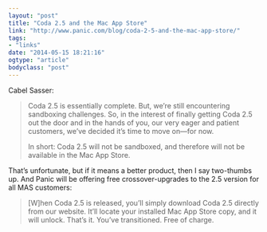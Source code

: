 ```yaml
---
layout: "post"
title: "Coda 2.5 and the Mac App Store"
link: "http://www.panic.com/blog/coda-2-5-and-the-mac-app-store/"
tags: 
- "links"
date: "2014-05-15 18:21:16"
ogtype: "article"
bodyclass: "post"
---
```


Cabel Sasser:

> Coda 2.5 is essentially complete. But, we’re still encountering sandboxing challenges. So, in the interest of finally getting Coda 2.5 out the door and in the hands of you, our very eager and patient customers, we’ve decided it’s time to move on—for now.
> 
> In short: Coda 2.5 will not be sandboxed, and therefore will not be available in the Mac App Store.

That’s unfortunate, but if it means a better product, then I say two-thumbs up. And Panic will be offering free crossover-upgrades to the 2.5 version for all MAS customers:

> [W]hen Coda 2.5 is released, you’ll simply download Coda 2.5 directly from our website. It’ll locate your installed Mac App Store copy, and it will unlock. That’s it. You’ve transitioned. Free of charge.